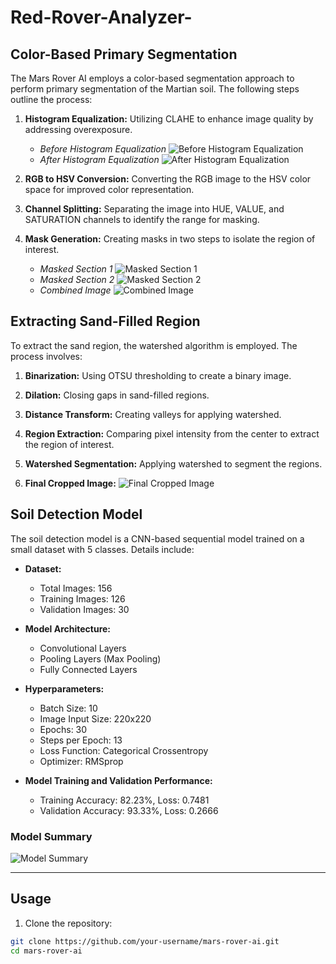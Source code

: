 # Red-Rover-Analyzer-
## Color-Based Primary Segmentation

The Mars Rover AI employs a color-based segmentation approach to perform primary segmentation of the Martian soil. The following steps outline the process:

1. **Histogram Equalization:** Utilizing CLAHE to enhance image quality by addressing overexposure.
   - *Before Histogram Equalization*
     ![Before Histogram Equalization](images/before_histogram_equalization.png)
   - *After Histogram Equalization*
     ![After Histogram Equalization](images/after_histogram_equalization.png)

2. **RGB to HSV Conversion:** Converting the RGB image to the HSV color space for improved color representation.

3. **Channel Splitting:** Separating the image into HUE, VALUE, and SATURATION channels to identify the range for masking.

4. **Mask Generation:** Creating masks in two steps to isolate the region of interest.
   - *Masked Section 1*
     ![Masked Section 1](images/masked_section_1.png)
   - *Masked Section 2*
     ![Masked Section 2](images/masked_section_2.png)
   - *Combined Image*
     ![Combined Image](images/combined_image.png)

## Extracting Sand-Filled Region

To extract the sand region, the watershed algorithm is employed. The process involves:

1. **Binarization:** Using OTSU thresholding to create a binary image.

2. **Dilation:** Closing gaps in sand-filled regions.

3. **Distance Transform:** Creating valleys for applying watershed.

4. **Region Extraction:** Comparing pixel intensity from the center to extract the region of interest.

5. **Watershed Segmentation:** Applying watershed to segment the regions.

6. **Final Cropped Image:**
   ![Final Cropped Image](images/final_cropped_image.png)

## Soil Detection Model

The soil detection model is a CNN-based sequential model trained on a small dataset with 5 classes. Details include:

- **Dataset:**
  - Total Images: 156
  - Training Images: 126
  - Validation Images: 30

- **Model Architecture:**
  - Convolutional Layers
  - Pooling Layers (Max Pooling)
  - Fully Connected Layers

- **Hyperparameters:**
  - Batch Size: 10
  - Image Input Size: 220x220
  - Epochs: 30
  - Steps per Epoch: 13
  - Loss Function: Categorical Crossentropy
  - Optimizer: RMSprop

- **Model Training and Validation Performance:**
  - Training Accuracy: 82.23%, Loss: 0.7481
  - Validation Accuracy: 93.33%, Loss: 0.2666

### Model Summary
![Model Summary](images/model_summary.png)

---

## Usage

1. Clone the repository:

```bash
git clone https://github.com/your-username/mars-rover-ai.git
cd mars-rover-ai
